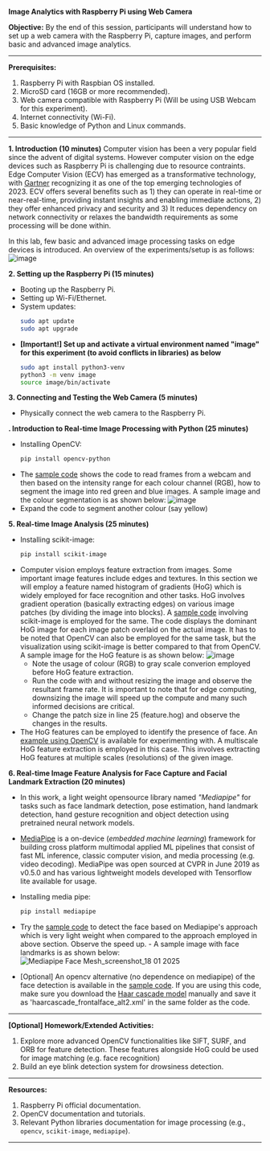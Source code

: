 **Image Analytics with Raspberry Pi using Web Camera**

**Objective:** By the end of this session, participants will understand how to set up a web camera with the Raspberry Pi, capture images, and perform basic and advanced image analytics.

---

**Prerequisites:**
1. Raspberry Pi with Raspbian OS installed.
2. MicroSD card (16GB or more recommended).
3. Web camera compatible with Raspberry Pi (Will be using USB Webcam for this experiment).
4. Internet connectivity (Wi-Fi).
5. Basic knowledge of Python and Linux commands.

---

**1. Introduction (10 minutes)**
Computer vision has been a very popular field since the advent of digital systems. However computer vision on the edge devices such as Raspberry Pi is challenging due to resource contraints. Edge Computer Vision (ECV) has emerged as a transformative technology, with [Gartner](https://www.linkedin.com/pulse/what-edge-computer-vision-how-get-started-deep-block-net) recognizing it as one of the top emerging technologies of 2023. ECV offers several benefits such as 1) they can operate in real-time or near-real-time, providing instant insights and enabling immediate actions, 2) they offer enhanced privacy and security and 3) It reduces dependency on network connectivity or relaxes the bandwidth requirements as some processing will be done within. 

In this lab, few basic and advanced image processing tasks on edge devices is introduced. An overview of the experiments/setup is as follows:
![image](https://github.com/drfuzzi/INF2009_VideoAnalytics/assets/52023898/882c84dc-1989-4039-807d-554a079e3776)

**2. Setting up the Raspberry Pi (15 minutes)**
- Booting up the Raspberry Pi.
- Setting up Wi-Fi/Ethernet.
- System updates:
  ```bash
  sudo apt update
  sudo apt upgrade
  ```
- **[Important!] Set up and activate a virtual environment named "image" for this experiment (to avoid conflicts in libraries) as below**
  ```bash
  sudo apt install python3-venv
  python3 -m venv image
  source image/bin/activate

**3. Connecting and Testing the Web Camera (5 minutes)**
- Physically connect the web camera to the Raspberry Pi.
  
**. Introduction to Real-time Image Processing with Python (25 minutes)**
- Installing OpenCV:
  ```bash
  pip install opencv-python  
  ```
- The [sample code](/image_capture_display.py) shows the code to read frames from a webcam and then based on the intensity range for each colour channel (RGB), how to segment the image into red green and blue images. A sample image and the colour segmentation is as shown below:
  ![image](https://github.com/drfuzzi/INF2009_ImageAnalytics/assets/52023898/fd7c115d-0301-0d2-b2c1-7966dce3fec)
- Expand the code to segment another colour (say yellow)

**5. Real-time Image Analysis (25 minutes)**
- Installing scikit-image:
  ```bash
  pip install scikit-image  
  ```
- Computer vision employs feature extraction from images. Some important image features include edges and textures. In this section we will employ a feature named histogram of gradients (HoG) which is widely employed for face recognition and other tasks. HoG involves gradient operation (basically extracting edges) on various image patches (by dividing the image into blocks). A [sample code](/image_hog_feature.py) involving scikit-image is employed for the same. The code displays the dominant HoG image for each image patch overlaid on the actual image. It has to be noted that OpenCV can also be employed for the same task, but the visualization using scikit-image is better compared to that from OpenCV. A sample image for the HoG feature is as shown below:
![image](https://github.com/drfuzzi/INF2009_ImageAnalytics/assets/52023898/94e7d597-c259-4634-a3dc-433c79e8533b)
  -  Note the usage of colour (RGB) to gray scale converion employed before HoG feature extraction.
  - Run the code with and without resizing the image and observe the resultant frame rate. It is important to note that for edge computing, downsizing the image will speed up the compute and many such informed decisions are critical.
  - Change the patch size in line 25 (feature.hog) and observe the changes in the results.
- The HoG features can be employed to identify the presence of face. An [example using OpenCV](/image_human_capture.py) is available for experimenting with. A multiscale HoG feature extraction is employed in this case. This involves extracting HoG features at multiple scales (resolutions) of the given image. 

**6. Real-time Image Feature Analysis for Face Capture and Facial Landmark Extraction (20 minutes)**
- In this work, a light weight opensource library named *"Mediapipe"* for tasks such as face landmark detection, pose estimation, hand landmark detection, hand gesture recognition and object detection using pretrained neural network models.
- [MediaPipe](https://developers.google.com/mediapipe) is a on-device (*embedded machine learning*) framework for building cross platform multimodal applied ML pipelines that consist of fast ML inference, classic computer vision, and media processing (e.g. video decoding). MediaPipe was open sourced at CVPR in June 2019 as v0.5.0 and has various lightweight models developed with Tensorflow lite available for usage.
- Installing media pipe:
  ```bash  
  pip install mediapipe
  ```
- Try the [sample code](/image_face_capture.py) to detect the face based on Mediapipe's approach which is very light weight when compared to the approach employed in above section. Observe the speed up. - A sample image with face landmarks is as shown below:
![Mediapipe Face Mesh_screenshot_18 01 2025](https://github.com/user-attachments/assets/3e952cbb-72df-4258-9d96-83f05c741096)

- [Optional] An opencv alternative (no dependence on mediapipe) of the face detection is available in the [sample code](/image_human_capture_opencv.py). If you are using this code, make sure you download the [Haar cascade model](https://raw.githubusercontent.com/opencv/opencv/master/data/haarcascades/haarcascade_frontalface_alt2.xml) manually and save it as 'haarcascade_frontalface_alt2.xml' in the same folder as the code. 
---

**[Optional] Homework/Extended Activities:**
1. Explore more advanced OpenCV functionalities like SIFT, SURF, and ORB for feature detection. These features alongside HoG could be used for image matching (e.g. face recognition)
2. Build an eye blink detection system for drowsiness detection.  

---

**Resources:**
1. Raspberry Pi official documentation.
2. OpenCV documentation and tutorials.
3. Relevant Python libraries documentation for image processing (e.g., `opencv`, `scikit-image`, `mediapipe`).

---


